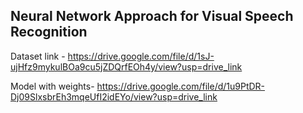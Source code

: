 ## Neural Network Approach for Visual Speech Recognition
Dataset link - https://drive.google.com/file/d/1sJ-ujHfz9mykulBOa9cu5jZDQrfEOh4y/view?usp=drive_link

Model with weights- https://drive.google.com/file/d/1u9PtDR-Dj09SlxsbrEh3mqeUfI2idEYo/view?usp=drive_link

